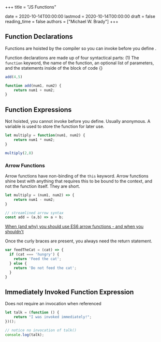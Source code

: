 +++
title = "JS Functions"

date = 2020-10-14T00:00:00
lastmod = 2020-10-14T00:00:00
draft = false
reading_time = false
authors = ["Michael W. Brady"]
+++
## Function Declarations

Functions are hoisted by the compiler so you can invoke before you define . 

Function declarations are made up of four syntactical parts: (1) The `function` keyword, the name of the function, an optional list of parameters, and the statements inside of the block of code {}

```jsx
add(4,5) 

function add(num1, num2) {
	return num1 + num2;
}
```

## Function Expressions

Not hoisted, you cannot invoke before you define. Usually anonymous. A variable is used to store the function for later use.

```jsx
let multiply = function(num1, num2) {
	return num1 * num2;
}

multiply(2,8)
```

### Arrow Functions

Arrow functions have non-binding of the `this` keyword. Arrow functions shine best with anything that requires this to be bound to the context, and not the function itself. They are short. 

```jsx
let multiply = (num1, num2) => {
	return num1 - num2;
}

// streamlined arrow syntax
const add = (a,b) => a + b;
```

[When (and why) you should use ES6 arrow functions - and when you shouldn't](https://www.freecodecamp.org/news/when-and-why-you-should-use-es6-arrow-functions-and-when-you-shouldnt-3d851d7f0b26/)

Once the curly braces are present, you always need the return statement. 

```jsx
var feedTheCat = (cat) => {
  if (cat === 'hungry') {
    return 'Feed the cat';
  } else {
    return 'Do not feed the cat';
  }
}
```

## Immediately Invoked Function Expression

Does not require an invocation when referenced

```jsx
let talk = (function () {
	return "I was invoked immediately!";
})();

// notice no invocation of talk()
console.log(talk);
```
